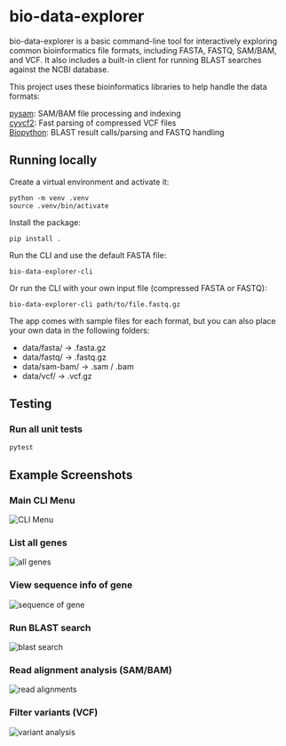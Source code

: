 # bio-data-explorer

bio-data-explorer is a basic command-line tool for interactively exploring common bioinformatics file formats, including FASTA, FASTQ, SAM/BAM, and VCF. It also includes a built-in client for running BLAST searches against the NCBI database.

This project uses these bioinformatics libraries to help handle the data formats:

[pysam](https://pysam.readthedocs.io/en/latest/): SAM/BAM file processing and indexing  
[cyvcf2](https://github.com/brentp/cyvcf2): Fast parsing of compressed VCF files  
[Biopython](https://biopython.org/): BLAST result calls/parsing and FASTQ handling  

## Running locally

Create a virtual environment and activate it:

    python -m venv .venv
    source .venv/bin/activate

Install the package:

    pip install .

Run the CLI and use the default FASTA file:

    bio-data-explorer-cli

Or run the CLI with your own input file (compressed FASTA or FASTQ):

    bio-data-explorer-cli path/to/file.fastq.gz

The app comes with sample files for each format, but you can also place your own data in the following folders:

- data/fasta/ → .fasta.gz
- data/fastq/ → .fastq.gz
- data/sam-bam/ → .sam / .bam
- data/vcf/ → .vcf.gz

## Testing

### Run all unit tests

```pytest```

## Example Screenshots

### Main CLI Menu

![CLI Menu](docs/images/cli-menu.png)

### List all genes

![all genes](docs/images/list-genes.png)

### View sequence info of gene

![sequence of gene](docs/images/view-sequence.png)

### Run BLAST search

![blast search](docs/images/blast.png)

### Read alignment analysis (SAM/BAM)

![read alignments](docs/images/align.png)

### Filter variants (VCF)

![variant analysis](docs/images/vcf.png)
